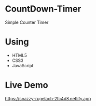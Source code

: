 # CountDown-Timer
  Simple Counter Timer 

# Using
  * HTML5
  * CSS3
  * JavaScript
# Live Demo
  https://snazzy-rugelach-2fc4d8.netlify.app
